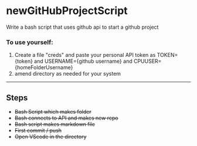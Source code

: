# newGitHubProjectScript

Write a bash script that uses github api to start a github project

### To use yourself:

1. Create a file "creds" and paste your personal API token as TOKEN={token} and USERNAME={github username} and CPUUSER={homeFolderUsername}
2. amend directory as needed for your system

---

## Steps

-   ~~Bash Script which makes folder~~
-   ~~Bash connects to API and makes new repo~~
-   ~~Bash script makes markdown file~~
-   ~~First commit / push~~
-   ~~Open VScode in the directory~~
